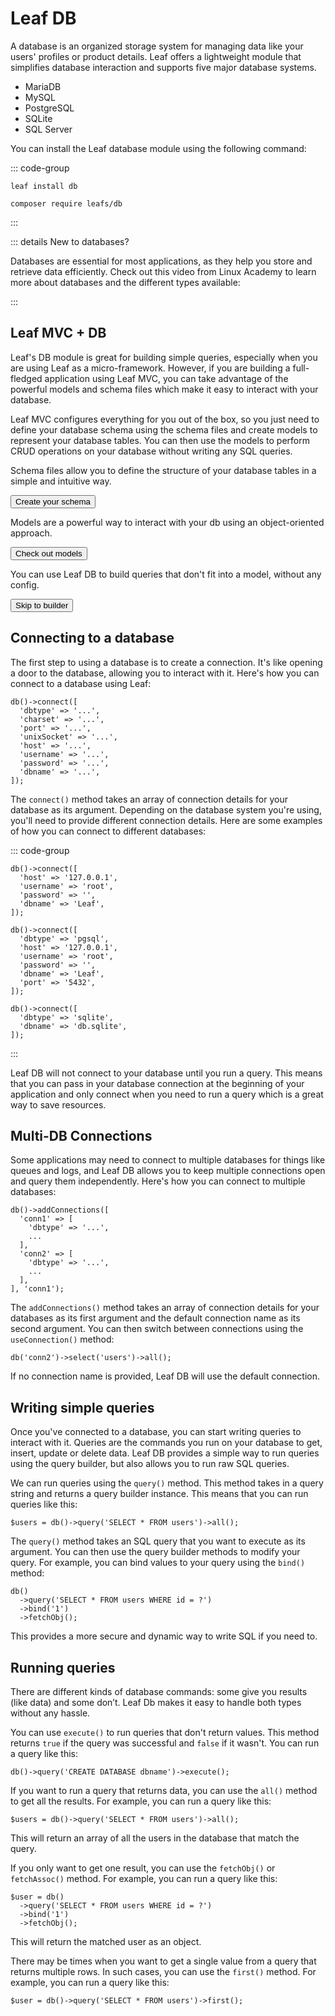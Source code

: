 # Leaf DB

<!-- markdownlint-disable no-inline-html -->

<script setup>
import VideoModal from '@theme/components/shared/VideoModal.vue';
import Button from '@theme/components/shared/Button.vue';
</script>

A database is an organized storage system for managing data like your users' profiles or product details. Leaf offers a lightweight module that simplifies database interaction and supports five major database systems.

- MariaDB
- MySQL
- PostgreSQL
- SQLite
- SQL Server

You can install the Leaf database module using the following command:

::: code-group

```bash:no-line-numbers [Leaf CLI]
leaf install db
```

```bash:no-line-numbers [Composer]
composer require leafs/db
```

:::

::: details New to databases?

Databases are essential for most applications, as they help you store and retrieve data efficiently. Check out this video from Linux Academy to learn more about databases and the different types available:

<VideoModal
  buttonText="DB intro by Linux Academy"
  subject="What is a database in under 4 minutes"
  description="In this episode of the Linux Academy Weekly Update, we are covering Databases, what they are, and what are the different types of them."
  videoUrl="https://www.youtube.com/embed/Tk1t3WKK-ZY"
/>

<!-- <VideoModal
  button="Structured Query Language - or SQL, is a language that communicates with databases. Learn what SQL is, and why it is an important language to learn in the era of big data."
  title="Danielle Thé explains SQL"
  subject="What is SQL? [in 4 minutes for beginners]"
  description="Structured Query Language - or SQL, is a language that communicates with databases. Learn what SQL is, and why it is an important language to learn in the era of big data."
  link="https://www.youtube.com/embed/27axs9dO7AE"
/> -->

:::

## Leaf MVC + DB

Leaf's DB module is great for building simple queries, especially when you are using Leaf as a micro-framework. However, if you are building a full-fledged application using Leaf MVC, you can take advantage of the powerful models and schema files which make it easy to interact with your database.

Leaf MVC configures everything for you out of the box, so you just need to define your database schema using the schema files and create models to represent your database tables. You can then use the models to perform CRUD operations on your database without writing any SQL queries.

<div class="grid md:grid-cols-3 gap-4">
  <div
      class="w-full relative text-white overflow-hidden rounded-3xl flex shadow-lg"
  >
      <div
          class="w-full flex md:flex-col bg-gradient-to-br from-pink-500 to-rose-500"
      >
          <div
              class="sm:flex-none md:w-auto md:flex-auto flex flex-col items-start relative z-10 p-6"
          >
              <p class="font-semibold text-sm text-rose-100 text-shadow mb-4 !mt-0">
                Schema files allow you to define the structure of your database tables in a simple and intuitive way.
              </p>
              <Button
                  as="a"
                  href="/docs/database/files"
                  class="mt-auto bg-rose-900 hover:!bg-rose-900 !text-white bg-opacity-50 hover:bg-opacity-75 transition-colors duration-200 rounded-xl font-bold py-2 px-4 inline-flex"
                  >Create your schema</Button
              >
          </div>
          <!-- <div
              class="relative md:pl-6 xl:pl-8 hidden sm:block"
          >
              Hello
          </div> -->
      </div>
      <div
          class="absolute bottom-0 left-0 right-0 h-20 bg-gradient-to-t from-rose-500 hidden sm:block"
      ></div>
  </div>
  <div
      class="w-full relative text-white overflow-hidden rounded-3xl flex shadow-lg"
  >
      <div
          class="w-full flex md:flex-col bg-gradient-to-br from-green-500 to-blue-500"
      >
          <div
              class="sm:flex-none md:w-auto md:flex-auto flex flex-col items-start relative z-10 p-6"
          >
              <p class="font-semibold text-sm text-blue-100 text-shadow mb-4 !mt-0">
                Models are a powerful way to interact with your db using an object-oriented approach.
              </p>
              <Button
                  as="a"
                  href="/docs/database/models"
                  class="mt-auto bg-blue-900 hover:!bg-blue-900 !text-white bg-opacity-50 hover:bg-opacity-75 transition-colors duration-200 rounded-xl font-bold py-2 px-4 inline-flex"
                  >Check out models</Button
              >
          </div>
          <!-- <div
              class="relative md:pl-6 xl:pl-8 hidden sm:block"
          >
              Hello
          </div> -->
      </div>
      <div
          class="absolute bottom-0 left-0 right-0 h-20 bg-gradient-to-t from-blue-500 hidden sm:block"
      ></div>
  </div>
  <div
      class="w-full relative text-white overflow-hidden rounded-3xl flex shadow-lg"
  >
      <div
          class="w-full flex md:flex-col bg-gradient-to-br from-yellow-400 to-orange-500"
      >
          <div
              class="sm:max-w-sm sm:flex-none md:w-auto md:flex-auto flex flex-col items-start relative z-10 p-6"
          >
              <p class="font-semibold text-sm text-amber-100 text-shadow mb-4 !mt-0">
                You can use Leaf DB to build queries that don't fit into a model, without any config.
              </p>
              <Button
                  as="a"
                  class="mt-auto bg-amber-900 hover:!bg-amber-900 !text-white bg-opacity-50 hover:bg-opacity-75 transition-colors duration-200 rounded-xl font-bold py-2 px-4 inline-flex"
                  href="/docs/database/builder"
                  >Skip to builder</Button
              >
          </div>
          <!-- <div class="relative hidden sm:block">
              <div class="absolute left-2 bottom-3 xl:bottom-5">
                  Hello
              </div>
          </div> -->
      </div>
      <div
          class="absolute bottom-0 left-0 right-0 h-20 bg-gradient-to-t from-orange-500 hidden sm:block"
      ></div>
  </div>
</div>

## Connecting to a database

The first step to using a database is to create a connection. It's like opening a door to the database, allowing you to interact with it. Here's how you can connect to a database using Leaf:

```php:no-line-numbers
db()->connect([
  'dbtype' => '...',
  'charset' => '...',
  'port' => '...',
  'unixSocket' => '...',
  'host' => '...',
  'username' => '...',
  'password' => '...',
  'dbname' => '...',
]);
```

The `connect()` method takes an array of connection details for your database as its argument. Depending on the database system you're using, you'll need to provide different connection details.
Here are some examples of how you can connect to different databases:

::: code-group

```php:no-line-numbers [MySQL]
db()->connect([
  'host' => '127.0.0.1',
  'username' => 'root',
  'password' => '',
  'dbname' => 'Leaf',
]);
```

```php:no-line-numbers [PostgreSQL]
db()->connect([
  'dbtype' => 'pgsql',
  'host' => '127.0.0.1',
  'username' => 'root',
  'password' => '',
  'dbname' => 'Leaf',
  'port' => '5432',
]);
```

```php:no-line-numbers [SQLite]
db()->connect([
  'dbtype' => 'sqlite',
  'dbname' => 'db.sqlite',
]);
```

:::

Leaf DB will not connect to your database until you run a query. This means that you can pass in your database connection at the beginning of your application and only connect when you need to run a query which is a great way to save resources.

## Multi-DB Connections <Badge text="NEW" type="tip" />

Some applications may need to connect to multiple databases for things like queues and logs, and Leaf DB allows you to keep multiple connections open and query them independently. Here's how you can connect to multiple databases:

```php:no-line-numbers
db()->addConnections([
  'conn1' => [
    'dbtype' => '...',
    ...
  ],
  'conn2' => [
    'dbtype' => '...',
    ...
  ],
], 'conn1');
```

The `addConnections()` method takes an array of connection details for your databases as its first argument and the default connection name as its second argument. You can then switch between connections using the `useConnection()` method:

```php:no-line-numbers
db('conn2')->select('users')->all();
```

If no connection name is provided, Leaf DB will use the default connection.

## Writing simple queries

Once you've connected to a database, you can start writing queries to interact with it. Queries are the commands you run on your database to get, insert, update or delete data. Leaf DB provides a simple way to run queries using the query builder, but also allows you to run raw SQL queries.

We can run queries using the `query()` method. This method takes in a query string and returns a query builder instance. This means that you can run queries like this:

```php:no-line-numbers
$users = db()->query('SELECT * FROM users')->all();
```

The `query()` method takes an SQL query that you want to execute as its argument. You can then use the query builder methods to modify your query. For example, you can bind values to your query using the `bind()` method:

```php:no-line-numbers
db()
  ->query('SELECT * FROM users WHERE id = ?')
  ->bind('1')
  ->fetchObj();
```

This provides a more secure and dynamic way to write SQL if you need to.

## Running queries

There are different kinds of database commands: some give you results (like data) and some don’t. Leaf Db makes it easy to handle both types without any hassle.

You can use `execute()` to run queries that don't return values. This method returns `true` if the query was successful and `false` if it wasn't. You can run a query like this:

```php:no-line-numbers
db()->query('CREATE DATABASE dbname')->execute();
```

If you want to run a query that returns data, you can use the `all()` method to get all the results. For example, you can run a query like this:

```php:no-line-numbers
$users = db()->query('SELECT * FROM users')->all();
```

This will return an array of all the users in the database that match the query.

If you only want to get one result, you can use the `fetchObj()` or `fetchAssoc()` method. For example, you can run a query like this:

```php:no-line-numbers
$user = db()
  ->query('SELECT * FROM users WHERE id = ?')
  ->bind('1')
  ->fetchObj();
```

This will return the matched user as an object.

There may be times when you want to get a single value from a query that returns multiple rows. In such cases, you can use the `first()` method. For example, you can run a query like this:

```php:no-line-numbers
$user = db()->query('SELECT * FROM users')->first();
```
